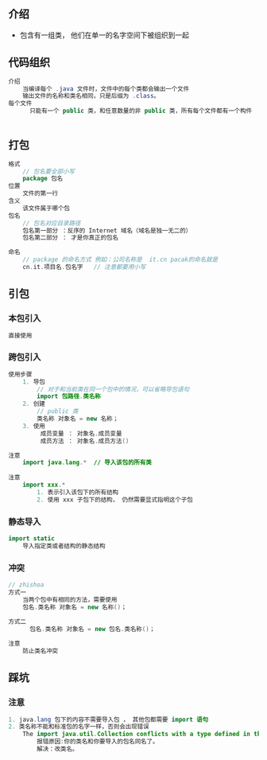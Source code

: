 ## 介绍

* 包含有一组类， 他们在单一的名字空间下被组织到一起

## 代码组织

```java
介绍
    当编译每个 .java 文件时，文件中的每个类都会输出一个文件
    输出文件的名称和类名相同，只是后缀为 .class。
每个文件
      只能有一个 public 类，和任意数量的非 public 类，所有每个文件都有一个构件
    
```



## 打包

```go
格式
	// 包名要全部小写
    package 包名
位置
	文件的第一行
含义 
	该文件属于哪个包
包名
	// 包名对应目录路径
	包名第一部分 ：反序的 Internet 域名（域名是独一无二的）
	包名第二部分 ： 才是你真正的包名

命名
	// package 的命名方式 例如：公司名称是  it.cn pacak的命名就是 
	cn.it.项目名.包名字   // 注意都要用小写

```





## 引包

### 本包引入

```java
直接使用
```



### 跨包引入

```java
使用步骤
    1. 导包
    	// 对于和当前类在同一个包中的情况，可以省略导包语句
    	import 包路径.类名称
    2. 创建
    	// public 类
    	类名称 对象名 = new 名称；
	3. 使用
         成员变量 ： 对象名.成员变量 
         成员方法 ： 对象名.成员方法()

注意
    import java.lang.*  // 导入该包的所有类  
    
注意
    import xxx.* 
    	1. 表示引入该包下的所有结构
    	2. 使用 xxx 子包下的结构， 仍然需要显式指明这个子包
```

### 静态导入

```java
import static 
    导入指定类或者结构的静态结构
```



### 冲突

```java
// zhishoa
方式一
    当两个包中有相同的方法，需要使用
    包名.类名称 对象名 = new 名称()；
    
方式二
      包名.类名称 对象名 = new 包名.类名称()；
```







```java
注意
    防止类名冲突
```







## 踩坑

### 注意

```java
1. java.lang 包下的内容不需要导入包 ， 其他包都需要 import 语句
2. 类名称不能和标准包的名字一样，否则会出现错误
    The import java.util.Collection conflicts with a type defined in the same file
        报错原因:你的类名和你要导入的包名同名了。
		解决：改类名。
```



